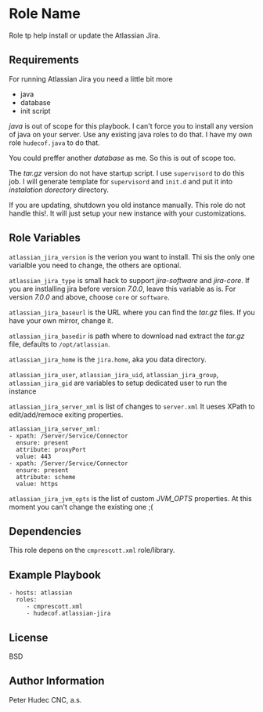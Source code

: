 Role Name
=========

Role tp help install or update the Atlassian Jira.

Requirements
------------

For running Atlassian Jira you need a little bit more

- java
- database
- init script

*java* is out of scope for this playbook. I can't force you to install 
any version of java on your server. Use any existing java roles to do that.
I have my own role `hudecof.java` to do that.

You could preffer another  *database* as me. So this is out of scope too.  

The *tar.gz* version do not have startup script. I use `supervisord` to do this job.
I will generate template for `supervisord` and `init.d` and put it into *instalation dorectory* directory.

If you are updating, shutdown you old instance manually. This role do not handle this!.
It will just setup your new instance with your customizations.

Role Variables
--------------

`atlassian_jira_version` is the verion you want to install. Thi sis the only one varialble you need to change, the others are optional.

`atlassian_jira_type` is small hack to support *jira-software* and *jira-core*. If you are instlalling jira before version *7.0.0*, leave this variable as is. For version *7.0.0* and above, choose `core`  or `software`.
 
`atlassian_jira_baseurl` is the URL where you can find the *tar.gz* files. If you have your own mirror, change it.

`atlassian_jira_basedir` is path where to download nad extract the *tar.gz* file, defaults to `/opt/atlassian`.

`atlassian_jira_home` is the `jira.home`, aka you data directory.

`atlassian_jira_user`, `atlassian_jira_uid`, `atlassian_jira_group`, `atlassian_jira_gid` are variables to setup dedicated user to run the instance 

`atlassian_jira_server_xml` is list of changes to `server.xml` It ueses XPath to edit/add/remoce exiting properties.

    atlassian_jira_server_xml:
    - xpath: /Server/Service/Connector
      ensure: present
      attribute: proxyPort
      value: 443
    - xpath: /Server/Service/Connector
      ensure: present
      attribute: scheme
      value: https

`atlassian_jira_jvm_opts` is the list of custom *JVM_OPTS* properties. At this moment you can't change the existing one ;(

Dependencies
------------

This role depens on the `cmprescott.xml` role/library.

Example Playbook
----------------

    - hosts: atlassian
      roles:
         - cmprescott.xml
         - hudecof.atlassian-jira

License
-------

BSD

Author Information
------------------

Peter Hudec
CNC, a.s.
